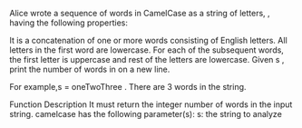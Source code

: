 Alice wrote a sequence of words in CamelCase as a string of letters, , having the following properties:

It is a concatenation of one or more words consisting of English letters.
All letters in the first word are lowercase.
For each of the subsequent words, the first letter is uppercase and rest of the letters are lowercase.
Given s , print the number of words in  on a new line.

For example,s = oneTwoThree . There are 3 words in the string.

Function Description
It must return the integer number of words in the input string.
camelcase has the following parameter(s):
s: the string to analyze
